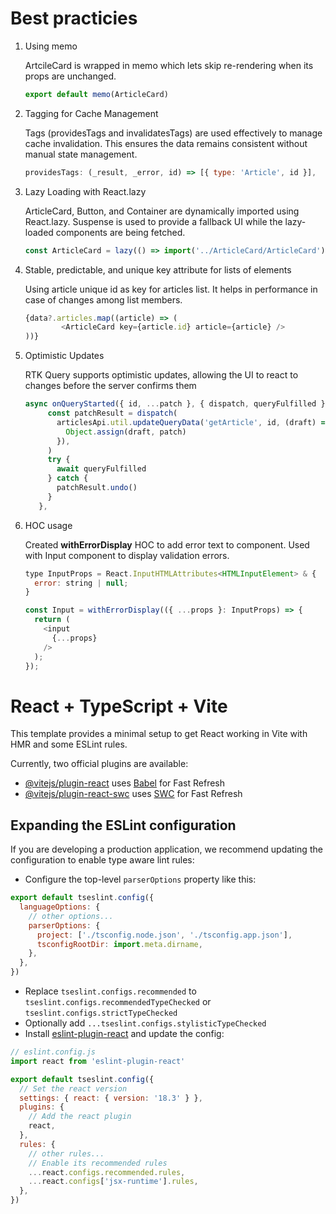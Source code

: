# Best practicies

1. Using memo

    ArtcileCard is wrapped in memo which lets skip re-rendering when its props are unchanged.

    ```js
    export default memo(ArticleCard)
    ```

2. Tagging for Cache Management

    Tags (providesTags and invalidatesTags) are used effectively to manage cache invalidation. This ensures the data remains consistent without manual state management.

    ```js 
    providesTags: (_result, _error, id) => [{ type: 'Article', id }],
    ```

3. Lazy Loading with React.lazy

    ArticleCard, Button, and Container are dynamically imported using React.lazy.
    Suspense is used to provide a fallback UI while the lazy-loaded components are being fetched.

    ```js 
    const ArticleCard = lazy(() => import('../ArticleCard/ArticleCard'));
    ```

4. Stable, predictable, and unique key attribute for lists of elements

    Using article unique id as key for articles list. It helps in performance in case of changes among list members.
    
    ```js 
    {data?.articles.map((article) => (
            <ArticleCard key={article.id} article={article} />
    ))}
    ```

5. Optimistic Updates

    RTK Query supports optimistic updates, allowing the UI to react to changes before the server confirms them

   ```js 
   async onQueryStarted({ id, ...patch }, { dispatch, queryFulfilled }) {
        const patchResult = dispatch(
          articlesApi.util.updateQueryData('getArticle', id, (draft) => {
            Object.assign(draft, patch)
          }),
        )
        try {
          await queryFulfilled
        } catch {
          patchResult.undo()
        }
      },
    ```

7. HOC usage

    Created **withErrorDisplay** HOC to add error text to component. Used with Input component to display validation errors.

     
    ```js 
    type InputProps = React.InputHTMLAttributes<HTMLInputElement> & {
      error: string | null;
    }

    const Input = withErrorDisplay(({ ...props }: InputProps) => {
      return (
        <input
          {...props}
        />
      );
    });
    ``` 

# React + TypeScript + Vite

This template provides a minimal setup to get React working in Vite with HMR and some ESLint rules.

Currently, two official plugins are available:

- [@vitejs/plugin-react](https://github.com/vitejs/vite-plugin-react/blob/main/packages/plugin-react/README.md) uses [Babel](https://babeljs.io/) for Fast Refresh
- [@vitejs/plugin-react-swc](https://github.com/vitejs/vite-plugin-react-swc) uses [SWC](https://swc.rs/) for Fast Refresh

## Expanding the ESLint configuration

If you are developing a production application, we recommend updating the configuration to enable type aware lint rules:

- Configure the top-level `parserOptions` property like this:

```js
export default tseslint.config({
  languageOptions: {
    // other options...
    parserOptions: {
      project: ['./tsconfig.node.json', './tsconfig.app.json'],
      tsconfigRootDir: import.meta.dirname,
    },
  },
})
```

- Replace `tseslint.configs.recommended` to `tseslint.configs.recommendedTypeChecked` or `tseslint.configs.strictTypeChecked`
- Optionally add `...tseslint.configs.stylisticTypeChecked`
- Install [eslint-plugin-react](https://github.com/jsx-eslint/eslint-plugin-react) and update the config:

```js
// eslint.config.js
import react from 'eslint-plugin-react'

export default tseslint.config({
  // Set the react version
  settings: { react: { version: '18.3' } },
  plugins: {
    // Add the react plugin
    react,
  },
  rules: {
    // other rules...
    // Enable its recommended rules
    ...react.configs.recommended.rules,
    ...react.configs['jsx-runtime'].rules,
  },
})
```
